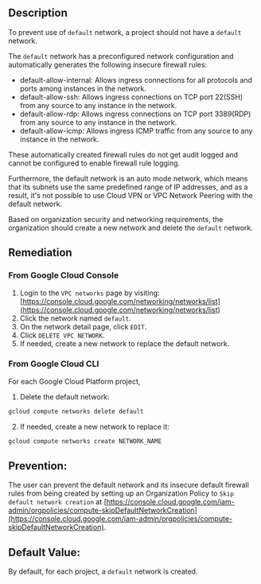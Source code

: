## Description

To prevent use of `default` network, a project should not have a `default` network.

The `default` network has a preconfigured network configuration and automatically generates the following insecure firewall rules:

- default-allow-internal: Allows ingress connections for all protocols and ports among instances in the network.
- default-allow-ssh: Allows ingress connections on TCP port 22(SSH) from any source to any instance in the network.
- default-allow-rdp: Allows ingress connections on TCP port 3389(RDP) from any source to any instance in the network.
- default-allow-icmp: Allows ingress ICMP traffic from any source to any instance in the network.

These automatically created firewall rules do not get audit logged and cannot be configured to enable firewall rule logging.

Furthermore, the default network is an auto mode network, which means that its subnets use the same predefined range of IP addresses, and as a result, it's not possible to use Cloud VPN or VPC Network Peering with the default network. 

Based on organization security and networking requirements, the organization should create a new network and delete the `default` network. 

## Remediation

### From Google Cloud Console

1. Login to the `VPC networks` page by visiting: [https://console.cloud.google.com/networking/networks/list](https://console.cloud.google.com/networking/networks/list)
2. Click the network named `default`.
3. On the network detail page, click `EDIT`.
4. Click `DELETE VPC NETWORK`.
5. If needed, create a new network to replace the default network.

### From Google Cloud CLI

For each Google Cloud Platform project,

1. Delete the default network:

```bash
gcloud compute networks delete default
```

2. If needed, create a new network to replace it:

```bash
gcloud compute networks create NETWORK_NAME
```

## Prevention:

The user can prevent the default network and its insecure default firewall rules from being created by setting up an Organization Policy to `Skip default network creation` at [https://console.cloud.google.com/iam-admin/orgpolicies/compute-skipDefaultNetworkCreation](https://console.cloud.google.com/iam-admin/orgpolicies/compute-skipDefaultNetworkCreation).

## Default Value:

By default, for each project, a `default` network is created.
